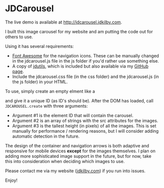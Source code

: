 # JDCarousel

The live demo is available at http://jdcarousel.jdkilby.com.

I built this image carousel for my website and am putting the code out for others to use.

Using it has several requirements:

- [Font Awesome](http://fontawesome.io) for the navigation icons. These can be manually changed in the jdcarousel.js file in the js folder if you'd rather use something else.
- A copy of [jdutils](https://github.com/jdkilby/JDUtils), which is included but also available via my [GitHub page](https://github.com/jdkilby).
- Include the jdcarousel.css file (in the css folder) and the jdcarousel.js (in the js folder) in your HTML.

To use, simply create an empty elment like a <div> and give it a unique ID (as ID's should be). After the DOM has loaded, call `JDCAROUSEL.create` with three arguments:

- Argument #1 is the element ID that will contain the carousel.
- Argument #2 is an array of strings with the src attributes for the images.
- Argument #3 is the tallest height (in pixels) of all the images. This is set manually for performance / rendering reasons, but I will consider adding automatic detection in the future.

The design of the container and navigation arrows is both adaptive and responsive for mobile devices **except** for the images themselves. I plan on adding more sophisticated image support in the future, but for now, take this into consideration when deciding which images to use.

Please contact me via my website ([jdkilby.com](http://www.jdkilby.com)) if you run into issues.

Enjoy!